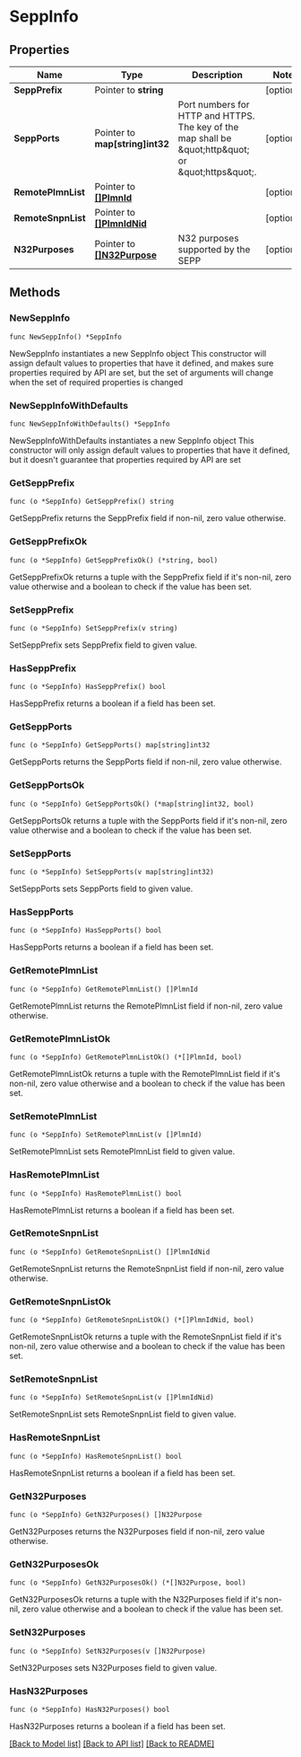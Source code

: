 # SeppInfo

## Properties

Name | Type | Description | Notes
------------ | ------------- | ------------- | -------------
**SeppPrefix** | Pointer to **string** |  | [optional] 
**SeppPorts** | Pointer to **map[string]int32** | Port numbers for HTTP and HTTPS. The key of the map shall be \&quot;http\&quot; or \&quot;https\&quot;.  | [optional] 
**RemotePlmnList** | Pointer to [**[]PlmnId**](PlmnId.md) |  | [optional] 
**RemoteSnpnList** | Pointer to [**[]PlmnIdNid**](PlmnIdNid.md) |  | [optional] 
**N32Purposes** | Pointer to [**[]N32Purpose**](N32Purpose.md) | N32 purposes supported by the SEPP | [optional] 

## Methods

### NewSeppInfo

`func NewSeppInfo() *SeppInfo`

NewSeppInfo instantiates a new SeppInfo object
This constructor will assign default values to properties that have it defined,
and makes sure properties required by API are set, but the set of arguments
will change when the set of required properties is changed

### NewSeppInfoWithDefaults

`func NewSeppInfoWithDefaults() *SeppInfo`

NewSeppInfoWithDefaults instantiates a new SeppInfo object
This constructor will only assign default values to properties that have it defined,
but it doesn't guarantee that properties required by API are set

### GetSeppPrefix

`func (o *SeppInfo) GetSeppPrefix() string`

GetSeppPrefix returns the SeppPrefix field if non-nil, zero value otherwise.

### GetSeppPrefixOk

`func (o *SeppInfo) GetSeppPrefixOk() (*string, bool)`

GetSeppPrefixOk returns a tuple with the SeppPrefix field if it's non-nil, zero value otherwise
and a boolean to check if the value has been set.

### SetSeppPrefix

`func (o *SeppInfo) SetSeppPrefix(v string)`

SetSeppPrefix sets SeppPrefix field to given value.

### HasSeppPrefix

`func (o *SeppInfo) HasSeppPrefix() bool`

HasSeppPrefix returns a boolean if a field has been set.

### GetSeppPorts

`func (o *SeppInfo) GetSeppPorts() map[string]int32`

GetSeppPorts returns the SeppPorts field if non-nil, zero value otherwise.

### GetSeppPortsOk

`func (o *SeppInfo) GetSeppPortsOk() (*map[string]int32, bool)`

GetSeppPortsOk returns a tuple with the SeppPorts field if it's non-nil, zero value otherwise
and a boolean to check if the value has been set.

### SetSeppPorts

`func (o *SeppInfo) SetSeppPorts(v map[string]int32)`

SetSeppPorts sets SeppPorts field to given value.

### HasSeppPorts

`func (o *SeppInfo) HasSeppPorts() bool`

HasSeppPorts returns a boolean if a field has been set.

### GetRemotePlmnList

`func (o *SeppInfo) GetRemotePlmnList() []PlmnId`

GetRemotePlmnList returns the RemotePlmnList field if non-nil, zero value otherwise.

### GetRemotePlmnListOk

`func (o *SeppInfo) GetRemotePlmnListOk() (*[]PlmnId, bool)`

GetRemotePlmnListOk returns a tuple with the RemotePlmnList field if it's non-nil, zero value otherwise
and a boolean to check if the value has been set.

### SetRemotePlmnList

`func (o *SeppInfo) SetRemotePlmnList(v []PlmnId)`

SetRemotePlmnList sets RemotePlmnList field to given value.

### HasRemotePlmnList

`func (o *SeppInfo) HasRemotePlmnList() bool`

HasRemotePlmnList returns a boolean if a field has been set.

### GetRemoteSnpnList

`func (o *SeppInfo) GetRemoteSnpnList() []PlmnIdNid`

GetRemoteSnpnList returns the RemoteSnpnList field if non-nil, zero value otherwise.

### GetRemoteSnpnListOk

`func (o *SeppInfo) GetRemoteSnpnListOk() (*[]PlmnIdNid, bool)`

GetRemoteSnpnListOk returns a tuple with the RemoteSnpnList field if it's non-nil, zero value otherwise
and a boolean to check if the value has been set.

### SetRemoteSnpnList

`func (o *SeppInfo) SetRemoteSnpnList(v []PlmnIdNid)`

SetRemoteSnpnList sets RemoteSnpnList field to given value.

### HasRemoteSnpnList

`func (o *SeppInfo) HasRemoteSnpnList() bool`

HasRemoteSnpnList returns a boolean if a field has been set.

### GetN32Purposes

`func (o *SeppInfo) GetN32Purposes() []N32Purpose`

GetN32Purposes returns the N32Purposes field if non-nil, zero value otherwise.

### GetN32PurposesOk

`func (o *SeppInfo) GetN32PurposesOk() (*[]N32Purpose, bool)`

GetN32PurposesOk returns a tuple with the N32Purposes field if it's non-nil, zero value otherwise
and a boolean to check if the value has been set.

### SetN32Purposes

`func (o *SeppInfo) SetN32Purposes(v []N32Purpose)`

SetN32Purposes sets N32Purposes field to given value.

### HasN32Purposes

`func (o *SeppInfo) HasN32Purposes() bool`

HasN32Purposes returns a boolean if a field has been set.


[[Back to Model list]](../README.md#documentation-for-models) [[Back to API list]](../README.md#documentation-for-api-endpoints) [[Back to README]](../README.md)


